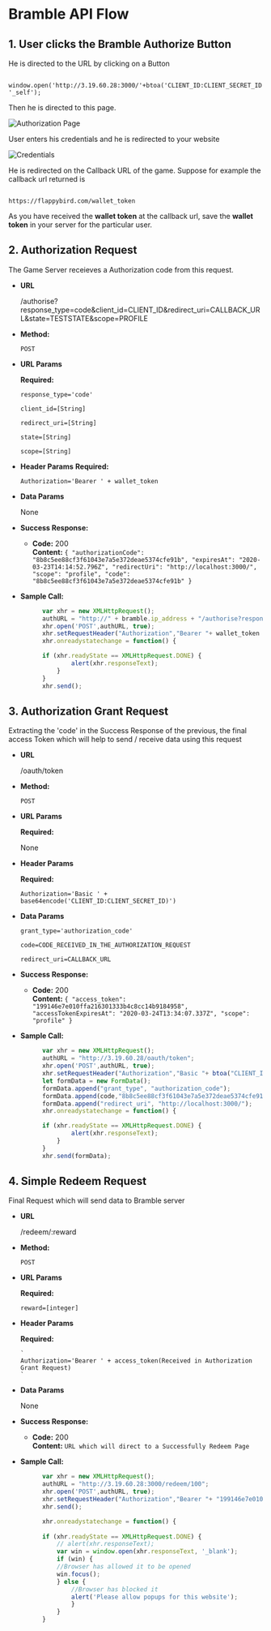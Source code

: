 # Bramble API Flow

**1.**
**User clicks the Bramble Authorize Button**
---
He is directed to the URL by clicking on a Button

```

window.open('http://3.19.60.28:3000/'+btoa('CLIENT_ID:CLIENT_SECRET_ID'), '_self');

```
Then he is directed to this page.

![Authorization Page](img/1.png) 

User enters his credentials and he is redirected to your website

![Credentials](img/2.png) 

He is redirected on the Callback URL of the game. Suppose for example the callback url returned is 

``` 

https://flappybird.com/wallet_token

```
As you have received the **wallet token** at the callback url, save the **wallet token** in your server for the particular user.

**2.**
**Authorization Request**
----
  The Game Server receieves a Authorization code from this request.

* **URL**

    /authorise?response_type=code&client_id=CLIENT_ID&redirect_uri=CALLBACK_URL&state=TESTSTATE&scope=PROFILE

* **Method:**

  `POST`
  
*  **URL Params**

   **Required:**
 
   `response_type='code'`
  
   `client_id=[String]`
    
   `redirect_uri=[String]`
    
   `state=[String]`
    
   `scope=[String]`

* **Header Params**
  **Required:**

  `Authorization='Bearer ' + wallet_token
  `

* **Data Params**

  None

* **Success Response:**

  * **Code:** 200 <br />
    **Content:**
     `{
      "authorizationCode": "8b8c5ee88cf3f61043e7a5e372deae5374cfe91b",
      "expiresAt": "2020-03-23T14:14:52.796Z",
      "redirectUri": "http://localhost:3000/",
      "scope": "profile",
      "code": "8b8c5ee88cf3f61043e7a5e372deae5374cfe91b"
    }`

* **Sample Call:**

  ```javascript
        var xhr = new XMLHttpRequest();
        authURL = "http://" + bramble.ip_address + "/authorise?response_type=code&client_id=CLIENT_ID&redirect_uri=CALLBACK_URL&state=teststate&scope=profile";
        xhr.open('POST',authURL, true);
        xhr.setRequestHeader("Authorization","Bearer "+ wallet_token );
        xhr.onreadystatechange = function() {

        if (xhr.readyState == XMLHttpRequest.DONE) {
                alert(xhr.responseText);
            }
        }
        xhr.send();
  ```

**3.**
**Authorization Grant Request**
----
  Extracting the 'code' in the Success Response of the previous, the final access Token which will help to send / receive data using this request

* **URL**

  /oauth/token

* **Method:**

  `POST`
  
*  **URL Params**

   **Required:**
 
   None

* **Header Params**
  
  **Required:**

  `Authorization='Basic ' + base64encode('CLIENT_ID:CLIENT_SECRET_ID)')
  `

* **Data Params**

     `grant_type='authorization_code'`

     `code=CODE_RECEIVED_IN_THE_AUTHORIZATION_REQUEST`
     
     `redirect_uri=CALLBACK_URL`

* **Success Response:**

  * **Code:** 200 <br />
    **Content:** 
      `{
        "access_token": "199146e7e010ffa216301333b4c8cc14b9184958",
        "accessTokenExpiresAt": "2020-03-24T13:34:07.337Z",
        "scope": "profile"
       }`

* **Sample Call:**

  ```javascript
        var xhr = new XMLHttpRequest();
        authURL = "http://3.19.60.28/oauth/token";
        xhr.open('POST',authURL, true);
        xhr.setRequestHeader("Authorization","Basic "+ btoa("CLIENT_ID:CLIENT_SECRET_ID"));
        let formData = new FormData();
        formData.append("grant_type", "authorization_code");
        formData.append(code,"8b8c5ee88cf3f61043e7a5e372deae5374cfe91b");
        formData.append("redirect_uri", "http://localhost:3000/");
        xhr.onreadystatechange = function() {

        if (xhr.readyState == XMLHttpRequest.DONE) {
                alert(xhr.responseText);
            }
        }
        xhr.send(formData);
  ```

**4.** 
**Simple Redeem Request**
----
 Final Request which will send data to Bramble server

* **URL**

    /redeem/:reward

* **Method:**

  `POST`
  
*  **URL Params**

   **Required:**

      `reward=[integer]` 

* **Header Params**
  
  **Required:**

      `
      Authorization='Bearer ' + access_token(Received in Authorization Grant Request)
      `

* **Data Params**

  None

* **Success Response:**

  * **Code:** 200 <br />
    **Content:** `URL which will direct to a Successfully Redeem Page`

* **Sample Call:**

  ```javascript
        var xhr = new XMLHttpRequest();
        authURL = "http://3.19.60.28:3000/redeem/100";
        xhr.open('POST',authURL, true);
        xhr.setRequestHeader("Authorization","Bearer "+ "199146e7e010ffa216301333b4c8cc14b9184958");        
        xhr.send();

        xhr.onreadystatechange = function() {
        
        if (xhr.readyState == XMLHttpRequest.DONE) {
            // alert(xhr.responseText);
            var win = window.open(xhr.responseText, '_blank');
            if (win) {
            //Browser has allowed it to be opened
            win.focus();
            } else {
                //Browser has blocked it
                alert('Please allow popups for this website');
                }
            }
        }
  ```

